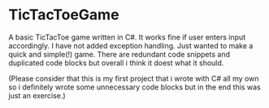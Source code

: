# TicTacToeGame

A basic TicTacToe game written in C#. It works fine if user enters input accordingly. I have not added exception handling. Just wanted to make a quick and simple(!) game. There are redundant code snippets and duplicated code blocks but overall i think it doest what it should. 

(Please consider that this is my first project that i wrote with C# all my own so i definitely wrote some unnecessary code blocks but in the end this was just an exercise.)
